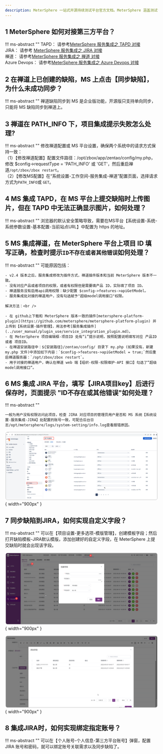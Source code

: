 ```yaml
---
description: MeterSphere 一站式开源持续测试平台官方文档。MeterSphere 涵盖测试管理、接口测试、UI 测试和性能测试等功能，全面兼容 JMeter、Selenium 等主流开源标准，有效助力开发和测试团队充分利用云弹性进行高度可 扩展的自动化测试，加速高质量的软件交付。
---
```



## 1 MeterSphere 如何对接第三方平台？
!!! ms-abstract ""
    TAPD： 请参考[MeterSphere 服务集成之 TAPD 对接](https://kb.fit2cloud.com/?p=259)<br />
    JIRA： 请参考 [MeterSphere 服务集成之 JIRA 对接](https://kb.fit2cloud.com/?p=258)<br />
    禅道：  请参考[MeterSphere 服务集成之 禅道 对接](https://kb.fit2cloud.com/?p=257)<br />
    Azure Devops： 请参考[MeterSphere 服务集成之 Azure Devops 对接](https://kb.fit2cloud.com/?p=260)<br />

## 2 在禅道上已创建的缺陷，MS 上点击【同步缺陷】，为什么未成功同步？
!!! ms-abstract ""
    禅道缺陷同步到 MS 是企业版功能，开源版只支持单向同步，只能将 MS 缺陷同步到禅道上。

## 3 禅道在 PATH_INFO 下，项目集成提示失败怎么处理?
!!! ms-abstract ""
    修改禅道配置或 MS 平台设置，确保两个系统中的请求方式保持一致：<br />
    （1）【修改禅道配置】配置文件路径：/opt/zbox/app/zentao/config/my.php，修改 $config->requestType = 'PATH_INFO' 或 'GET'，然后重启禅道`/opt/zbox/zbox restart`。<br />
    （2）【修改MS配置】在“系统设置-工作空间-服务集成-禅道”配置页面，选择请求方式为`PATH_INFO`或 `GET`。

## 4 MS 集成 TAPD，在 MS 平台上提交缺陷时上传图片，但在 TAPD 中无法正确显示图片，如何处理？
!!! ms-abstract ""
    浏览器的默认安全策略导致，需要在MS平台【系统设置-系统-系统参数设置-基本配置-当前站点URL】中配置为 https 的地址。

## 5 MS 集成禅道，在 MeterSphere 平台上项目 ID 填写正确，检查时提示`ID不存在或者其他错误`如何处理？
!!! ms-abstract ""
    可能原因包括：

    - v2.4 版本之后，服务集成修改为插件方式，禅道插件版本和当前 MeterSphere 版本不一致。
    - 没有对应产品或者项目的权限，或者有权限但是需要填产品 ID，实际填了项目 ID。
    - 禅道服务没有启用api调用权限：缺少配置 $config->features->apiGetModel。
    - 服务集成处对接的禅道用户，没有勾选赋予"超级model调用接口"权限。

    解决方法：<br />

    - 在 github上下载和 MeterSphere 版本一致的插件[metersphere-platform-plugin](https://github.com/metersphere/metersphere-platform-plugin) 并上传到【系统设置-插件管理】，用法参考[服务集成插件](../user_manual/plugin_use/service_integration_plugin.md)。
    - 在 MeterSphere 项目编辑框-项目ID 处有“i”提示说明，按照配置说明填写对应 产品ID 或者 项目ID。 
    - 在禅道安装路径中：${安装路径}/zentao/config/ 目录下 my.php (如果没有，新建 my.php 文件)中添加如下内容：`$config->features->apiGetModel = true;`然后重启禅道服务器：`/opt/zbox/zbox restart`。 
    - 用于对接的禅道用户，确认在禅道 web 端【组织-权限-权限维护-API 接口】勾选了“超级model调用接口”。


## 6 MS 集成 JIRA 平台，填写【JIRA项目key】后进行保存时，页面提示 "ID不存在或其他错误"如何处理？
!!! ms-abstract ""

    一般为用户没有权限访问此项目，检查 JIRA 对应项目的管理员用户是否和 MS 系统【系统设置-服务集成-JIRA】处配置的账号一致，可配合后台日志/opt/metersphere/logs/system-setting/info.log查看报错原因。
![! JIRA](../img/faq/服务集成JIRA.png){ width="900px" }

## 7 同步缺陷到JIRA，如何实现自定义字段？
!!! ms-abstract ""
    可以在【项目设置-更多选项-模版管理】，创建模板字段；然后打开缺陷模板-JIRA默认模版，添加创建好的自定义字段，在 MeterSphere 上提交缺陷时就会出现该字段。

![! JIRA自定义字段01](../img/faq/创建自定义字段.png){ width="900px" }

![! JIRA自定义字段02](../img/faq/用例模板添加.png){ width="900px" }

## 8 集成JIRA时，如何实现绑定指定账号？
!!! ms-abstract ""
    可以在【个人账号-个人信息-第三方平台账号】弹窗，配置 JIRA 账号和密码，就可以绑定账号关联需求以及同步缺陷了。